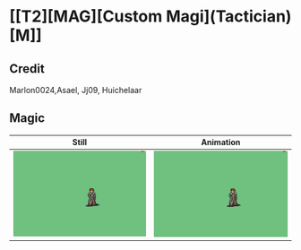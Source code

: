 # [\[T2\]\[MAG\]\[Custom Magi\]\(Tactician\)\[M\]]

## Credit

Marlon0024,Asael, Jj09, Huichelaar
	
## Magic

| Still | Animation |
| :---: | :-------: |
| ![Magic still](./Magic_000.png) | ![Magic animation](./Magic.gif) |
